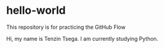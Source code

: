 # hello-world
This repository is for practicing the GitHub Flow

Hi, my name is Tenzin Tsega. I am currently studying Python. 
